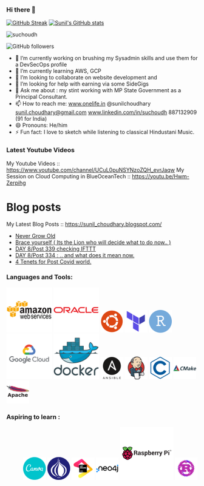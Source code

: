### Hi there 👋

[![GitHub Streak](https://github-readme-streak-stats.herokuapp.com?user=suchoudh&theme=graywhite)](https://git.io/streak-stats)
[![Sunil's GitHub stats](https://github-readme-stats.vercel.app/api?username=suchoudh)](https://github.com/suchoudh/github-readme-stats)

<div align="left" inline>
<span align="left"> <img src="https://komarev.com/ghpvc/?username=suchoudh&label=Profile%20views&color=0e75b6&style=flat" alt="suchoudh" /> </span>
<!--
  span align="left"> <a href="https://twitter.com/sunilchoudhary" target="blank"><img src="https://img.shields.io/twitter/follow/sunilchoudhary?logo=twitter&style=for-the-badge" alt="sunilchoudhary" /></a> </span>
  -->
</div>

![GitHub followers](https://img.shields.io/github/followers/suchoudh?style=social)

<!--
**suchoudh/suchoudh** is a ✨ _special_ ✨ repository because its `README.md` (this file) appears on your GitHub profile.

Here are some ideas to get you started:
-->

- 🔭 I’m currently working on brushing my Sysadmin skills and use them for a DevSecOps profile 
- 🌱 I’m currently learning AWS, GCP 
- 👯 I’m looking to collaborate on website development and 
- 🤔 I’m looking for help with earning via some SideGigs 
- 💬 Ask me about : my stint working with MP State Government as a Principal Consultant. 
- 📫 How to reach me: www.onelife.in @sunilchoudhary sunil.choudhary@gmail.com www.linkedin.com/in/suchoudh 887132909 (91 for India)  
- 😄 Pronouns: He/him 
- ⚡ Fun fact: I love to sketch while listening to classical Hindustani Music. 




### Latest Youtube Videos

<!-- YT LIST START -->
My Youtube Videos ::   https://www.youtube.com/channel/UCuL0puNSYNzoZQH_evrJaqw 
My Session on Cloud Computing in BlueOceanTech :: https://youtu.be/Hwm-Zerpihg

# Blog posts 
My Latest Blog Posts :: https://sunil_choudhary.blogspot.com/
<!-- BLOG-POST-LIST:START -->
- [Never Grow Old](https://sunil_choudhary.blogspot.com/2021/06/never-grow-old.html)
- [Brace yourself &lpar; Its the Lion who will decide what to do now.. &rpar;](https://sunil_choudhary.blogspot.com/2021/06/brace-yourself-its-lion-who-will-decide.html)
- [DAY 8/Post 339 checking IFTTT](https://sunil_choudhary.blogspot.com/2021/05/day-8post-339-checking-ifttt.html)
- [DAY 8/Post 334 : .. and what does it mean now.](https://sunil_choudhary.blogspot.com/2021/05/day-8post-334-and-what-does-it-mean-now.html)
- [4 Tenets for Post Covid world.](https://sunil_choudhary.blogspot.com/2020/11/4-tenets-for-post-covid-world.html)
<!-- BLOG-POST-LIST:END -->


### Languages and Tools:
<p align="left"><img src="amazonwebservices-original-wordmark.svg" alt="AWS" width="120" height="120"/> </a>
<a href="http"//www.oracle.com" target="blank"><img src="oracle-original.svg" alt="oracle"  width="120" height="120" /></a>                                                                  <a href="http"//www.ubuntu.com" target="blank"><img src="ubuntu-plain.svg" alt="ubuntu"  width="60" height="60" /></a> 
<a href="http"//www.terraform.com" target="blank"><img src="terraform-original.svg" alt="terraform"  width="60" height="60" /></a>                                                                  <a href="http"//www.rstudio.com" target="blank"><img src="rstudio-original.svg" alt="rstudio"  width="60" height="60" /></a> 
<a href="http"//www.cloud.google.com" target="blank"><img src="googlecloud-original-wordmark.svg" alt="GoogleCloud"  width="120" height="120" /></a> 
<a href="http"//www.docker.com" target="blank"><img src="docker-original-wordmark.svg" alt="docker"  width="120" height="120" /></a> 
<a href="http"//www.ansible.com" target="blank"><img src="ansible-original-wordmark.svg" alt="ansible"  width="60" height="60" /></a> 
<a href="http"//www.jenkins.com" target="blank"><img src="jenkins-original.svg" alt="Jenkins"  width="60" height="60" /></a>    
<a href=" " target="blank"><img src="c-line.svg" alt="C Language"  width="60" height="60" /></a>    
<a href=" " target="blank"><img src="cmake-original-wordmark.svg" alt="C Make"  width="60" height="60" /></a>
<a href=" " target="blank"><img src="apache-original-wordmark.svg" alt="Apache"  width="60" height="60" /></a>    
</p>

### Aspiring to learn :
<p align="right"> 
  <img src="canva-original.svg" alt="Canva"  width="60" height="60" /></a>  
  <a href="" target="blank"><img src="perl-original.svg" alt="Perl"  width="60" height="60" /></a>  
  <a href="" target="blank"> <img src="jetbrains-original.svg" alt="JetBrains"  width="60" height="60" /></a>  
  <a> <img src="neo4j-original-wordmark.svg" alt="Neo4J"  width="60" height="60" /></a>  
  <a> <img src="raspberrypi-original-wordmark.svg" alt="RaspberryPi"  width="140" height="140" /></a>
  <a> <img src="rust-logo-blk.png" alt="Rust"  width="60" height="60" /></a>

<!-- 
Rough space : for copy pastes :) 
--> 

</p>

